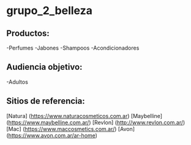 # **grupo_2_belleza**

## Productos:
-Perfumes
-Jabones
-Shampoos
-Acondicionadores

## Audiencia objetivo:
-Adultos



## Sitios de referencia:
[Natura] (https://www.naturacosmeticos.com.ar)
[Maybelline] (https://www.maybelline.com.ar/)
[Revlon] (http://www.revlon.com.ar/)
[Mac] (https://www.maccosmetics.com.ar/)
[Avon] (https://www.avon.com.ar/ar-home)
